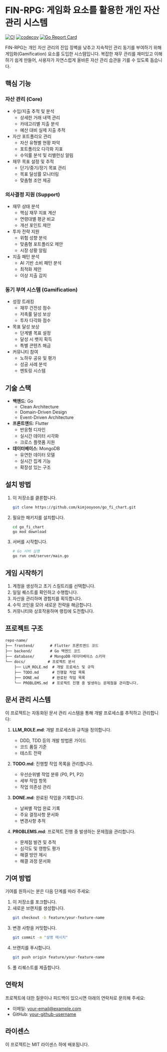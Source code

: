 # FIN-RPG: 게임화 요소를 활용한 개인 자산 관리 시스템

[![CI](https://github.com/kimjooyoon/go_fi_chart/actions/workflows/ci.yml/badge.svg?branch=main)](https://github.com/kimjooyoon/go_fi_chart/actions/workflows/ci.yml)
[![codecov](https://codecov.io/gh/kimjooyoon/go_fi_chart/branch/main/graph/badge.svg)](https://codecov.io/gh/kimjooyoon/go_fi_chart)
[![Go Report Card](https://goreportcard.com/badge/github.com/kimjooyoon/go_fi_chart)](https://goreportcard.com/report/github.com/kimjooyoon/go_fi_chart)

FIN-RPG는 개인 자산 관리의 진입 장벽을 낮추고 지속적인 관리 동기를 부여하기 위해 게임화(Gamification) 요소를 도입한 시스템입니다. 복잡한 재무 관리를 재미있고 이해하기 쉽게 만들어, 사용자가 자연스럽게 올바른 자산 관리 습관을 기를 수 있도록 돕습니다.

## 핵심 기능

### 자산 관리 (Core)
- 수입/지출 추적 및 분석
  - 상세한 거래 내역 관리
  - 카테고리별 지출 분석
  - 예산 대비 실제 지출 추적
- 자산 포트폴리오 관리
  - 자산 유형별 현황 파악
  - 포트폴리오 다각화 지표
  - 수익률 분석 및 리밸런싱 알림
- 재무 목표 설정 및 추적
  - 단기/중기/장기 목표 관리
  - 목표 달성률 모니터링
  - 맞춤형 조언 제공

### 의사결정 지원 (Support)
- 재무 상태 분석
  - 핵심 재무 지표 계산
  - 연령대별 평균 비교
  - 개선 포인트 제안
- 투자 전략 지원
  - 위험 성향 분석
  - 맞춤형 포트폴리오 제안
  - 시장 상황 알림
- 지출 패턴 분석
  - AI 기반 소비 패턴 분석
  - 최적화 제안
  - 이상 지출 감지

### 동기 부여 시스템 (Gamification)
- 성장 트래킹
  - 재무 건전성 점수
  - 저축률 달성 보상
  - 투자 다각화 점수
- 목표 달성 보상
  - 단계별 목표 설정
  - 달성 시 뱃지 획득
  - 특별 콘텐츠 해금
- 커뮤니티 참여
  - 노하우 공유 및 평가
  - 성공 사례 분석
  - 멘토링 시스템

## 기술 스택

- **백엔드**: Go
  - Clean Architecture
  - Domain-Driven Design
  - Event-Driven Architecture
- **프론트엔드**: Flutter
  - 반응형 디자인
  - 실시간 데이터 시각화
  - 크로스 플랫폼 지원
- **데이터베이스**: MongoDB
  - 유연한 데이터 모델
  - 실시간 집계 기능
  - 확장성 있는 구조

## 설치 방법

1. 이 저장소를 클론합니다.
   ```bash
   git clone https://github.com/kimjooyoon/go_fi_chart.git
   ```
2. 필요한 패키지를 설치합니다.
   ```bash
   cd go_fi_chart
   go mod download
   ```
3. 서버를 시작합니다.
   ```bash
   # Go 서버 실행
   go run cmd/server/main.go
   ```

## 게임 시작하기

1. 계정을 생성하고 초기 스킬트리를 선택합니다.
2. 일일 퀘스트를 확인하고 수행합니다.
3. 자산을 관리하며 경험치를 획득합니다.
4. 수익 코인을 모아 새로운 전략을 해금합니다.
5. 커뮤니티와 상호작용하며 랭킹에 도전합니다.

## 프로젝트 구조

```
repo-name/
├── frontend/       # Flutter 프론트엔드 코드
├── backend/        # Go 백엔드 코드
├── database/       # MongoDB 데이터베이스 스키마
└── docs/          # 프로젝트 문서
    ├── LLM_ROLE.md  # 개발 프로세스 및 규칙
    ├── TODO.md      # 진행할 작업 목록
    ├── DONE.md      # 완료된 작업 목록
    └── PROBLEMS.md  # 프로젝트 진행 중 발생하는 문제점을 관리합니다.
```

## 문서 관리 시스템

이 프로젝트는 자동화된 문서 관리 시스템을 통해 개발 프로세스를 추적하고 관리합니다:

1. **LLM_ROLE.md**: 개발 프로세스와 규칙을 정의합니다.
   - DDD, TDD 등의 개발 방법론 가이드
   - 코드 품질 기준
   - 테스트 전략

2. **TODO.md**: 진행할 작업 목록을 관리합니다.
   - 우선순위별 작업 분류 (P0, P1, P2)
   - 세부 작업 항목
   - 작업 의존성 관리

3. **DONE.md**: 완료된 작업을 기록합니다.
   - 날짜별 작업 완료 기록
   - 주요 결정사항 문서화
   - 변경사항 추적

4. **PROBLEMS.md**: 프로젝트 진행 중 발생하는 문제점을 관리합니다.
   - 문제점 발견 및 추적
   - 심각도 및 영향도 평가
   - 해결 방안 제시
   - 해결 과정 문서화

## 기여 방법

기여를 원하시는 분은 다음 단계를 따라 주세요:

1. 이 저장소를 포크합니다.
2. 새로운 브랜치를 생성합니다.
   ```bash
   git checkout -b feature/your-feature-name
   ```
3. 변경 사항을 커밋합니다.
   ```bash
   git commit -m "설명 메시지"
   ```
4. 브랜치를 푸시합니다.
   ```bash
   git push origin feature/your-feature-name
   ```
5. 풀 리퀘스트를 제출합니다.

## 연락처

프로젝트에 대한 질문이나 피드백이 있으시면 아래의 연락처로 문의해 주세요:

- 이메일: your-email@example.com
- GitHub: [your-github-username](https://github.com/your-github-username)

## 라이센스

이 프로젝트는 MIT 라이센스 하에 배포됩니다. 